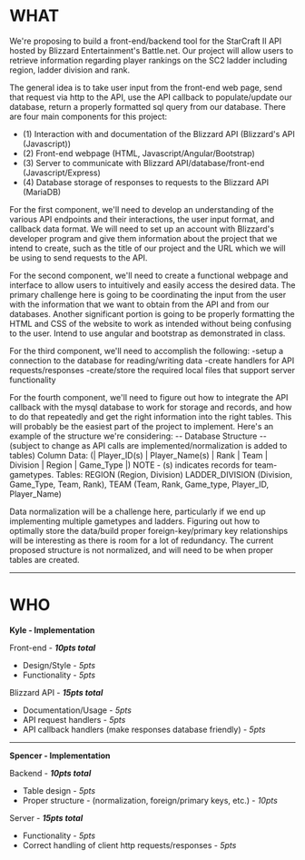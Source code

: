 # **WHAT**

We're proposing to build a front-end/backend tool for the StarCraft II API hosted by Blizzard Entertainment's Battle.net. Our project will allow users to retrieve information regarding player rankings on the SC2 ladder including region, ladder division and rank.

The general idea is to take user input from the front-end web page, send that request via http to the API, use the API callback to populate/update our database, return a properly formatted sql query from our database.
There are four main components for this project:

* (1) Interaction with and documentation of the Blizzard API (Blizzard's API (Javascript))
* (2) Front-end webpage (HTML, Javascript/Angular/Bootstrap) 
* (3) Server to communicate with Blizzard API/database/front-end (Javascript/Express)
* (4) Database storage of responses to requests to the Blizzard API (MariaDB)

For the first component, we'll need to develop an understanding of the various API endpoints and their interactions, the user input format, and callback data format. 
 We will need to set up an account with Blizzard's developer program and give them information about the project that we intend to create, such as the title of our project and the URL which we will be using to send requests to the API.
 
For the second component, we'll need to create a functional webpage and interface to allow users to intuitively and easily access the desired data. The primary challenge here is going to be coordinating the input from the user with the information that we want to obtain from the API and from our databases. 
 Another significant portion is going to be properly formatting the HTML and CSS of the website to work as intended without being confusing to the user. Intend to use angular and bootstrap as demonstrated in class.
 
For the third component, we'll need to accomplish the following: 
-setup a connection to the database for reading/writing data
-create handlers for API requests/responses 
-create/store the required local files that support server functionality

For the fourth component, we'll need to figure out how to integrate the API callback with the mysql database to work for storage and records, and how to do that repeatedly and get the right information into the right tables. 
This will probably be the easiest part of the project to implement. Here's an example of the structure we're considering:
 -- Database Structure -- (subject to change as API calls are implemented/normalization is added to tables)
 Column Data: (| Player_ID(s) | Player_Name(s) | Rank | Team | Division | Region | Game_Type |) NOTE - (s) indicates records for team-gametypes. 
 Tables: REGION (Region, Division) LADDER_DIVISION (Division, Game_Type, Team, Rank), TEAM (Team, Rank, Game_type, Player_ID, Player_Name)    
                    
 Data normalization will be a challenge here, particularly if we end up implementing multiple gametypes and ladders. Figuring out how to optimally store the data/build proper foreign-key/primary key relationships will be interesting as there is room for a lot of redundancy. 
 The current proposed structure is not normalized, and will need to be when proper tables are created.
***
# **WHO**
 **Kyle - Implementation** 
  
  Front-end - **_10pts total_**
  
   * Design/Style - _5pts_
   * Functionality - _5pts_
  
  Blizzard API - **_15pts total_**
  
   * Documentation/Usage - _5pts_ 
   * API request handlers - _5pts_
   * API callback handlers (make responses database friendly) - _5pts_
 ***
 **Spencer - Implementation** 
  
  Backend - **_10pts total_**
  
   * Table design - _5pts_
   * Proper structure - (normalization, foreign/primary keys, etc.) - _10pts_
  
  Server - **_15pts total_**
  
   * Functionality - _5pts_
   * Correct handling of client http requests/responses - _5pts_
 
